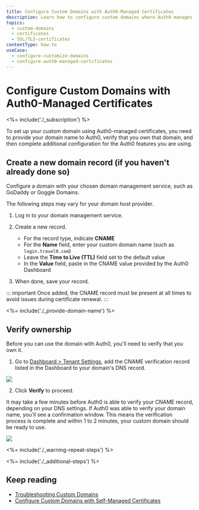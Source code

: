 ```yaml
---
title: Configure Custom Domains with Auth0-Managed Certificates
description: Learn how to configure custom domains where Auth0 manages the SSL/TLS certificates. 
topics:
  - custom-domains
  - certificates
  - SSL/TLS-certificates
contentType: how-to
useCase: 
  - configure-customize-domains
  - configure-auth0-managed-certificates
---
```


# Configure Custom Domains with Auth0-Managed Certificates

<%= include('./_subscription') %>

To set up your custom domain using Auth0-managed certificates, you need to provide your domain name to Auth0, verify that you own that domain, and then complete additional configuration for the Auth0 features you are using.

## Create a new domain record (if you haven't already done so)

Configure a domain with your chosen domain management service, such as GoDaddy or Goggle Domains. 

The following steps may vary for your domain host provider.

1. Log in to your domain management service.

2. Create a new record.

	* For the record type, indicate **CNAME**
	* For the **Name** field, enter your custom domain name (such as `login.travel0.com`)
	* Leave the **Time to Live (TTL)** field set to the default value
	* In the **Value** field, paste in the CNAME value provided by the Auth0 Dashboard

3. When done, save your record.

  ::: important
  Once added, the CNAME record must be present at all times to avoid issues during certificate renewal.
  :::

<%= include('./_provide-domain-name') %>

## Verify ownership

Before you can use the domain with Auth0, you'll need to verify that you own it. 

1. Go to [Dashboard > Tenant Settings](${manage_url}/#/tenant), add the CNAME verification record listed in the Dashboard to your domain's DNS record.

  ![](/media/articles/custom-domains/auth0-managed.png)

2. Click **Verify** to proceed.

  It may take a few minutes before Auth0 is able to verify your CNAME record, depending on your DNS settings. If Auth0 was able to verify your domain name, you'll see a confirmation window. This means the verification process is complete and within 1 to 2 minutes, your custom domain should be ready to use.

  ![](/media/articles/custom-domains/domain-verification.png)

<%= include('./_warning-repeat-steps') %>

<%= include('./_additional-steps') %>

## Keep reading

* [Troubleshooting Custom Domains](/custom-domains/troubleshoot-custom-domains)
* [Configure Custom Domains with Self-Managed Certificates](/custom-domains/self-managed-certificates)